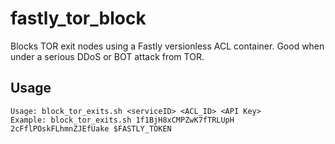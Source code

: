 # fastly\_tor\_block
Blocks TOR exit nodes using a Fastly versionless ACL container. Good when under a serious DDoS or
BOT attack from TOR.

## Usage
```
Usage: block_tor_exits.sh <serviceID> <ACL_ID> <API Key>
Example: block_tor_exits.sh 1f1BjH8xCMPZwK7fTRLUpH 2cFflPOskFLhmnZJEfUake $FASTLY_TOKEN
```


